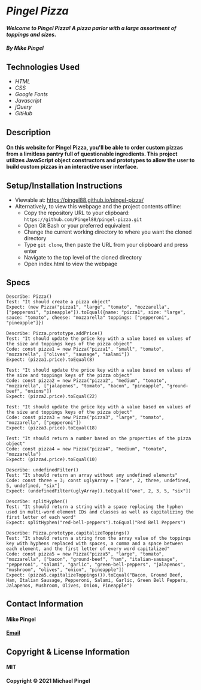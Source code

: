 # _Pingel Pizza_
#### _Welcome to Pingel Pizza! A pizza parlor with a large assortment of toppings and sizes._
#### _By Mike Pingel_
## Technologies Used
* _HTML_
* _CSS_
* _Google Fonts_
* _Javascript_
* _jQuery_
* _GitHub_
## Description
#### On this website for Pingel Pizza, you'll be able to order custom pizzas from a limitless pantry full of questionable ingredients. This project utilizes JavaScript object constructors and prototypes to allow the user to build custom pizzas in an interactive user interface.
## Setup/Installation Instructions
* Viewable at: https://pingel88.github.io/pingel-pizza/
* Alternatively, to view this webpage and the project contents offline:
  * Copy the repository URL to your clipboard: `https://github.com/Pingel88/pingel-pizza.git`
  * Open Git Bash or your preferred equivalent
  * Change the current working directory to where you want the cloned directory
  * Type `git clone`, then paste the URL from your clipboard and press enter
  * Navigate to the top level of the cloned directory
  * Open index.html to view the webpage
## Specs
```
Describe: Pizza()
Test: "It should create a pizza object"
Expect: (new Pizza("pizza1", "large", "tomato", "mozzarella", ["pepperoni", "pineapple"]).toEqual({name: "pizza1", size: "large", sauce: "tomato", cheese: "mozzarella" toppings: ["pepperoni", "pineapple"]})

Describe: Pizza.prototype.addPrice()
Test: "It should update the price key with a value based on values of the size and toppings keys of the pizza object"
Code: const pizza1 = new Pizza("pizza1", "small", "tomato", "mozzarella", ["olives", "sausage", "salami"])
Expect: (pizza1.price).toEqual(8)

Test: "It should update the price key with a value based on values of the size and toppings keys of the pizza object"
Code: const pizza2 = new Pizza("pizza2", "medium", "tomato", "mozzarella", ["jalapenos", "tomato", "bacon", "pineapple", "ground-beef", "onions"])
Expect: (pizza2.price).toEqual(22)

Test: "It should update the price key with a value based on values of the size and toppings keys of the pizza object"
Code: const pizza3 = new Pizza("pizza3", "large", "tomato", "mozzarella", ["pepperoni"])
Expect: (pizza3.price).toEqual(18)

Test: "It should return a number based on the properties of the pizza object"
Code: const pizza4 = new Pizza("pizza4", "medium", "tomato", "mozzarella")
Expect: (pizza4.price).toEqual(10)

Describe: undefinedFilter()
Test: "It should return an array without any undefined elements"
Code: const three = 3; const uglyArray = ["one", 2, three, undefined, 5, undefined, "six"]
Expect: (undefinedFilter(uglyArray)).toEqual(["one", 2, 3, 5, "six"])

Describe: splitHyphen()
Test: "It should return a string with a space replacing the hyphen used in multi-word element IDs and classes as well as capitalizing the first letter of each word"
Expect: splitHyphen("red-bell-peppers").toEqual("Red Bell Peppers")

Describe: Pizza.prototype.capitalizeToppings()
Test: "It should return a string from the array value of the toppings key with hyphens replaced with spaces, a comma and a space between each element, and the first letter of every word capitalized"
Code: const pizza5 = new Pizza("pizza5", "large", "tomato", "mozzarella", ["bacon", "ground-beef", "ham", "italian-sausage", "pepperoni", "salami", "garlic", "green-bell-peppers", "jalapenos", "mushroom", "olives", "onion", "pineapple"])
Expect: (pizza5.capitalizeToppings()).toEqual("Bacon, Ground Beef, Ham, Italian Sausage, Pepperoni, Salami, Garlic, Green Bell Peppers, Jalapenos, Mushroom, Olives, Onion, Pineapple")
```
## Contact Information
#### Mike Pingel
#### [Email](mailto:mdpingel@gmail.com?subject=[GitHub]Epicodus%20Project%20-%20Pingel%20Pizza)
## Copyright & License Information
#### MIT
#### Copyright &copy; 2021 Michael Pingel